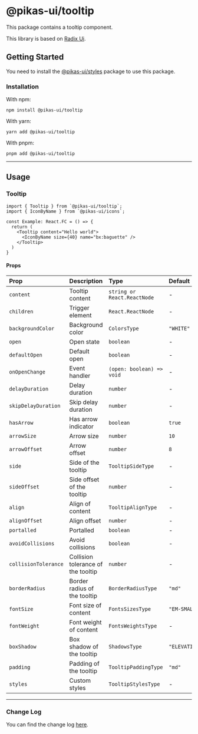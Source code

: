 # @pikas-ui/tooltip

This package contains a tooltip component.

This library is based on [Radix Ui](https://www.radix-ui.com/).

## Getting Started

You need to install the [@pikas-ui/styles](../styles/README.md) package to use this package.

### Installation

With npm:

```
npm install @pikas-ui/tooltip
```

With yarn:

```
yarn add @pikas-ui/tooltip
```

With pnpm:

```
pnpm add @pikas-ui/tooltip
```

---

## Usage

### Tooltip
```tsx
import { Tooltip } from `@pikas-ui/tooltip`;
import { IconByName } from `@pikas-ui/icons`;

const Example: React.FC = () => {
  return (
    <Tooltip content="Hello world">
      <IconByName size={40} name="bx:baguette" />
    </Tooltip>
  )
}
```

#### Props

| Prop                 | Description                        | Type                        | Default         |
| :------------------- | :--------------------------------- | :-------------------------- | :-------------- |
| `content`            | Tooltip content                    | `string or React.ReactNode` | -               |
| `children`           | Trigger element                    | `React.ReactNode`           | -               |
| `backgroundColor`    | Background color                   | `ColorsType`                | `"WHITE"`       |
| `open`               | Open state                         | `boolean`                   | -               |
| `defaultOpen`        | Default open                       | `boolean`                   | -               |
| `onOpenChange`       | Event handler                      | `(open: boolean) => void`   | -               |
| `delayDuration`      | Delay duration                     | `number`                    | -               |
| `skipDelayDuration`  | Skip delay duration                | `number`                    | -               |
| `hasArrow`           | Has arrow indicator                | `boolean`                   | `true`          |
| `arrowSize`          | Arrow size                         | `number`                    | `10`            |
| `arrowOffset`        | Arrow offset                       | `number`                    | `8`             |
| `side`               | Side of the tooltip                | `TooltipSideType`           | -               |
| `sideOffset`         | Side offset of the tooltip         | `number`                    | -               |
| `align`              | Align of content                   | `TooltipAlignType`          | -               |
| `alignOffset`        | Align offset                       | `number`                    | -               |
| `portalled`          | Portalled                          | `boolean`                   | -               |
| `avoidCollisions`    | Avoid collisions                   | `boolean`                   | -               |
| `collisionTolerance` | Collision tolerance of the tooltip | `number`                    | -               |
| `borderRadius`       | Border radius of the tooltip       | `BorderRadiusType`          | `"md"`          |
| `fontSize`           | Font size of content               | `FontsSizesType`            | `"EM-SMALL"`    |
| `fontWeight`         | Font weight of content             | `FontsWeightsType`          | -               |
| `boxShadow`          | Box shadow of the tooltip          | `ShadowsType`               | `"ELEVATION_2"` |
| `padding`            | Padding of the tooltip             | `TooltipPaddingType`        | `"md"`          |
| `styles`             | Custom styles                      | `TooltipStylesType`         | -               |
---

### Change Log
You can find the change log [here](CHANGELOG.md).